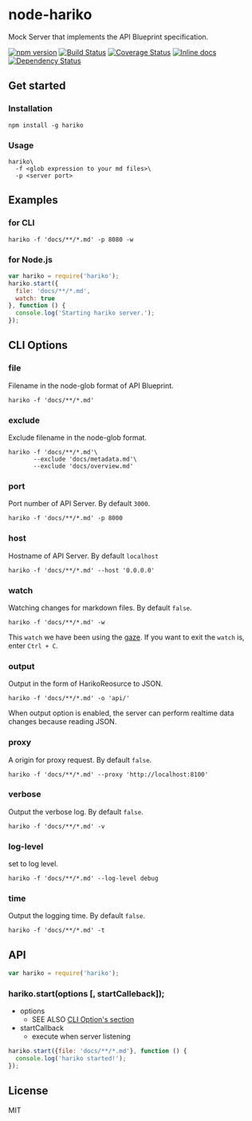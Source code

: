 # node-hariko
Mock Server that implements the API Blueprint specification.

[![npm version](https://badge.fury.io/js/hariko.svg)](http://badge.fury.io/js/hariko) [![Build Status](https://travis-ci.org/rymizuki/node-hariko.svg?branch=master)](https://travis-ci.org/rymizuki/node-hariko) [![Coverage Status](https://coveralls.io/repos/rymizuki/node-hariko/badge.svg?branch=master&service=github)](https://coveralls.io/github/rymizuki/node-hariko?branch=master) [![Inline docs](http://inch-ci.org/github/rymizuki/node-hariko.svg?branch=master)](http://inch-ci.org/github/rymizuki/node-hariko) [![Dependency Status](https://gemnasium.com/rymizuki/node-hariko.svg)](https://gemnasium.com/rymizuki/node-hariko) 

## Get started

### Installation

```
npm install -g hariko
```

### Usage

```
hariko\
  -f <glob expression to your md files>\
  -p <server port>
```

## Examples

### for CLI

```shell
hariko -f 'docs/**/*.md' -p 8080 -w
```

### for Node.js

```javascript
var hariko = require('hariko');
hariko.start({
  file: 'docs/**/*.md',
  watch: true
}, function () {
  console.log('Starting hariko server.');
});
```

## CLI Options

### file

Filename in the node-glob format of API Blueprint.

```
hariko -f 'docs/**/*.md'
```

### exclude

Exclude filename in the node-glob format.

```
hariko -f 'docs/**/*.md'\
       --exclude 'docs/metadata.md'\
       --exclude 'docs/overview.md'
```

### port

Port number of API Server.
By default `3000`.

```
hariko -f 'docs/**/*.md' -p 8000
```

### host

Hostname of API Server.
By default `localhost`

```
hariko -f 'docs/**/*.md' --host '0.0.0.0'
```

### watch

Watching changes for markdown files.
By default `false`.

```
hariko -f 'docs/**/*.md' -w
```

This `watch` we have been using the [gaze](https://github.com/shama/gaze).
If you want to exit the `watch` is, enter `Ctrl + C`.

### output

Output in the form of HarikoReosurce to JSON.

```
hariko -f 'docs/**/*.md' -o 'api/'
```

When output option is enabled,
the server can perform realtime data changes because reading JSON.

### proxy

A origin for proxy request.
By default `false`.

```
hariko -f 'docs/**/*.md' --proxy 'http://localhost:8100'
```

### verbose

Output the verbose log.
By default `false`.

```
hariko -f 'docs/**/*.md' -v
```

### log-level

set to log level.

```
hariko -f 'docs/**/*.md' --log-level debug
```

### time

Output the logging time.
By default `false`.

```
hariko -f 'docs/**/*.md' -t
```

## API

```javascript
var hariko = require('hariko');
```

### hariko.start(options [, startCalleback]);

- options
  - SEE ALSO [CLI Option's section](#cli-options)
- startCallback
  - execute when server listening

```javascript
hariko.start({file: 'docs/**/*.md'}, function () {
  console.log('hariko started!');
});
```

## License

MIT

